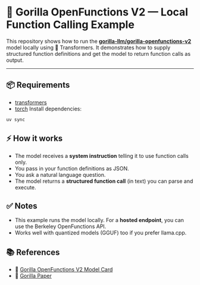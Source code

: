 # **🦍 Gorilla OpenFunctions V2 — Local Function Calling Example**

This repository shows how to run the [**gorilla-llm/gorilla-openfunctions-v2**](https://huggingface.co/gorilla-llm/gorilla-openfunctions-v2) model locally using 🤗 Transformers. It demonstrates how to supply structured function definitions and get the model to return function calls as output.

---
## **📦 Requirements**
- [transformers](https://pypi.org/project/transformers/)
- [torch](https://pytorch.org/)
Install dependencies:
```
uv sync
```
## **⚡ How it works**
- The model receives a **system instruction** telling it to use function calls only.
- You pass in your function definitions as JSON.
- You ask a natural language question.
- The model returns a **structured function call** (in text) you can parse and execute.
## **✅ Notes**
- This example runs the model locally. For a **hosted endpoint**, you can use the Berkeley OpenFunctions API.
- Works well with quantized models (GGUF) too if you prefer llama.cpp.
## **📚 References**
- 🤗 [Gorilla OpenFunctions V2 Model Card](https://huggingface.co/gorilla-llm/gorilla-openfunctions-v2)
- 📝 [Gorilla Paper](https://arxiv.org/abs/2305.15334)